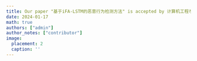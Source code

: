 ```yaml
---
title: Our paper "基于iFA-LSTM的恶意行为检测方法" is accepted by 计算机工程与科学(CCF-T2). Congratulations to Xingyi Tang.
date: 2024-01-17
math: true
authors: ["admin"]
author_notes: ["contributor"]
image:
  placement: 2
  caption: ''
---
```

